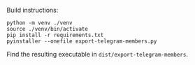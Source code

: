 Build instructions:

    python -m venv ./venv
    source ./venv/bin/activate
    pip install -r requirements.txt
    pyinstaller --onefile export-telegram-members.py

Find the resulting executable in `dist/export-telegram-members`.
